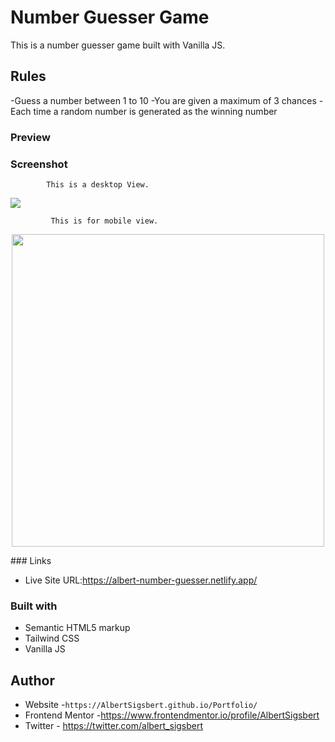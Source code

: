 # Number Guesser Game

This is a number guesser game built with Vanilla JS.

## Rules 
-Guess a number between 1 to 10 
-You are given a maximum of 3 chances
-Each time a random number is generated as the winning number

### Preview


### Screenshot

            This is a desktop View.

<img src="dist/img/loan-calc-desktop.png">

             This is for mobile view.

<p align="center">
   <img src="dist/img/loan-calc-mobile.png" height="500px">
  </p>
### Links

- Live Site URL:https://albert-number-guesser.netlify.app/

### Built with

- Semantic HTML5 markup
- Tailwind CSS
- Vanilla JS

## Author

- Website -`https://AlbertSigsbert.github.io/Portfolio/`
- Frontend Mentor -https://www.frontendmentor.io/profile/AlbertSigsbert
- Twitter - https://twitter.com/albert_sigsbert

